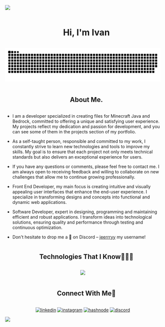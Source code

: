 
<!--horizontal divider(gradiant)-->
<img src="https://user-images.githubusercontent.com/73097560/115834477-dbab4500-a447-11eb-908a-139a6edaec5c.gif">

<!--h1 without bottom border-->
<div id="user-content-toc">
  <ul align="center">
    <summary><h1 style="display: inline-block">Hi, I'm Ivan</h1></summary>
  </ul>
</div>


<!--- snake -->
<div align="center">
  <img  src="https://github.com/1999AZZAR/1999AZZAR/blob/readme/resources/grid-snake.svg"
       alt="snake" /></a>
</div>


<!--h2 without bottom border-->
<div id="user-content-toc">
  <ul align="center">
    <summary><h2 style="display: inline-block">About Me.</h2></summary>
  </ul>
</div>


<!--Intro start-->
- I am a developer specialized in creating files for Minecraft Java and Bedrock, committed to offering a unique and satisfying user experience. My projects reflect my dedication and passion for development, and you can see some of them in the projects section of my portfolio.

- As a self-taught person, responsible and committed to my work, I constantly strive to learn new technologies and tools to improve my skills. My goal is to ensure that each project not only meets technical standards but also delivers an exceptional experience for users.

- If you have any questions or comments, please feel free to contact me. I am always open to receiving feedback and willing to collaborate on new challenges that allow me to continue growing professionally.

- Front End Developer, my main focus is creating intuitive and visually appealing user interfaces that enhance the end-user experience. I specialize in transforming designs and concepts into functional and dynamic web applications.

- Software Developer, expert in designing, programming and maintaining efficient and robust applications. I transform ideas into technological solutions, ensuring quality and performance through testing and continuous optimization.

- Don't hesitate to drop me a **👋** on Discord –  [jeerrryy](https://discord.com/users/jeerrryy) my username!
<!--Intro end-->
    
<!--- stats (end) -->


<!--h1 without bottom border-->
<div id="user-content-toc">
  <ul align="center">
    <summary><h2 style="display: inline-block">Technologies That I Know👨🏻‍💻</h2></summary>
  </ul>
</div>
<!--tech stack icons-->
<p align="center">
  <a href="https://skillicons.dev">
    <img src="https://skillicons.dev/icons?i=git,aws,azure,css,html,js,ts,threejs,tailwind,py,cpp,c,cs,bootstrap,unity,idea,ps,java,maven,nodejs,npm,figma,github,vercel,linux,vscode,visualstudio,arduino,autocad,bash,blender,cloudflare,powershell,electron,windows,gmail&perline=14" />
  </a>
</p>


<!-- Connect with me -->
<!--h2 without bottom border-->
<div id="user-content-toc">
  <ul align="center">
    <summary><h2 style="display: inline-block">Connect With Me🤝</h2></summary>
  </ul>
</div>

<!--icons and links-->
<p align="center">
<a href="https://www.linkedin.com/in/ivan-leal-933411242/" target="blank"><img align="center" src="https://user-images.githubusercontent.com/88904952/234979284-68c11d7f-1acc-4f0c-ac78-044e1037d7b0.png" alt="linkedin" height="50" width="50" /></a> 
<a href="https://www.instagram.com/ivi.harry/" target="blank"><img align="center" src="https://user-images.githubusercontent.com/88904952/234981169-2dd1e58f-4b7e-468c-8213-034ba62156c3.png" alt="instagram" height="50" width="50" /></a>
<a href="https://ivanlealdevmc.vercel.app/" target="blank"><img align="center" src="https://user-images.githubusercontent.com/88904952/234982196-562aea17-5532-4550-8c08-1c7cb994a541.png" alt="hashnode" height="50" width="50" /></a>
<a href="https://discord.com/users/jeerrryy" target="blank"><img align="center" src="https://user-images.githubusercontent.com/88904952/234982627-019fd336-6248-453c-9b05-97c13fd1d207.png" alt="discord" height="50" width="50" /></a>
  
</p>

<!--horizontal divider(gradiant)-->
<img src="https://user-images.githubusercontent.com/73097560/115834477-dbab4500-a447-11eb-908a-139a6edaec5c.gif">

